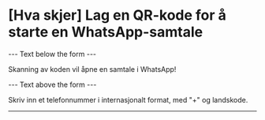 <h1>[Hva skjer] Lag en QR-kode for å starte en WhatsApp-samtale</h1>

--- Text below the form ---

<p class="font-italic hint smfm-hint">Skanning av koden vil åpne en samtale i WhatsApp!</p>

--- Text above the form ---

<p class="hint smfm-hint">Skriv inn et telefonnummer i internasjonalt format, med "+" og landskode.</p>

----------
